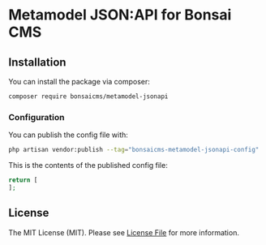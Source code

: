 # Metamodel JSON:API for Bonsai CMS

## Installation

You can install the package via composer:

```bash
composer require bonsaicms/metamodel-jsonapi
```

### Configuration

You can publish the config file with:

```bash
php artisan vendor:publish --tag="bonsaicms-metamodel-jsonapi-config"
```

This is the contents of the published config file:

```php
return [
];
```

## License

The MIT License (MIT). Please see [License File](LICENSE.md) for more information.
